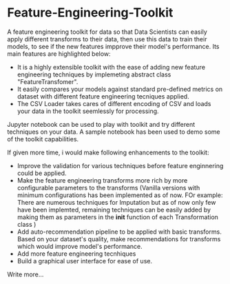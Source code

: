 # Feature-Engineering-Toolkit
A feature engineering toolkit for data so that Data Scientists can easily apply different transforms to their data, then use this data to train their models, to see if the new features impprove their model's performance. Its main features are highlighted below:
* It is a highly extensible toolkit with the ease of adding new feature engineering techniques by implemeting abstract class "FeatureTransfomer".
* It easily compares your models against standard pre-defined metrics on dataset with different feature engineering tecniques applied.
* The CSV Loader takes cares of different encoding of CSV and loads your data in the toolkit seemlessly for processing.

Jupyter notebook can be used to play with toolkit and try different techniques on your data. A sample notebook has been used to demo some of the toolkit capabilities.

If given more time, i would make following enhancements to the toolkit:
* Improve the validation for various techniques before feature enginnering could be applied.
* Make the feature engineering transforms more rich by more configurable parameters to the transforms (Vanilla versions with minimum configurations has been implemented as of now. FOr example: There are numerous techniques for Imputation but as of now only few have been implemted, remaining techniques can be easily added by making them as parameters in the __init__ function of each Transformation class )
* Add auto-recommendation pipeline to be applied with basic transforms. Based on your dataset's quality, make recommendations for transforms which would improve model's performance. 
* Add more feature engineering tecnhiques 
* Build a graphical user interface for ease of use.

Write more...
